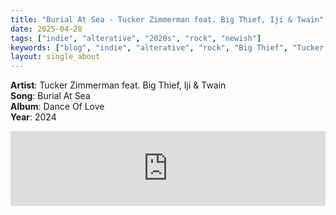 ```yaml
---
title: "Burial At Sea - Tucker Zimmerman feat. Big Thief, Iji & Twain"
date: 2025-04-28
tags: ["indie", "alterative", "2020s", "rock", "newish"] 
keywords: ["blog", "indie", "alterative", "rock", "Big Thief", "Tucker Zimmerman"] #["indie-rock", "alterative", "rock", "lo-fi", "new", "60s", "70s", "80s", "90s", "2000s", "2010s", "2020s"]
layout: single_about
---
```


**Artist**: Tucker Zimmerman feat. Big Thief, Iji & Twain \
**Song**: Burial At Sea \
**Album**: Dance Of Love  \
**Year**: 2024

<iframe style="border: 0; width: 100%; height: 120px;" src="https://bandcamp.com/EmbeddedPlayer/album=2168047757/size=large/bgcol=ffffff/linkcol=0687f5/tracklist=false/artwork=small/track=1259411336/transparent=true/" seamless><a href="https://tuckerzimmerman.bandcamp.com/album/dance-of-love">Dance Of Love by Tucker Zimmerman feat. Big Thief, Iji &amp; Twain</a></iframe>